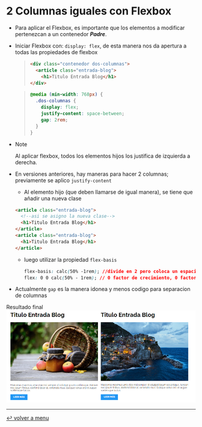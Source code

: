 # 2 Columnas iguales con Flexbox

- Para aplicar el Flexbox, es importante que los elementos a modificar pertenezcan a un contenedor _**Padre**_.

- Iniciar Flexbox con: `display: flex`, de esta manera nos da apertura a todas las propiedades de flexbox

  > ```html
  > <div class="contenedor dos-columnas">
  >   <article class="entrada-blog">
  >     <h1>Titulo Entrada Blog</h1>
  > </div>
  > ```

  > ```css
  > @media (min-width: 768px) {
  >   .dos-columnas {
  >     display: flex;
  >     justify-content: space-between;
  >     gap: 2rem;
  >   }
  > }
  > ```

- > [!NOTE]
  >
  > Al aplicar flexbox, todos los elementos hijos los justifica de izquierda a derecha.

- En versiones anteriores, hay maneras para hacer 2 columnas; previamente se aplico `justify-content`

  - Al elemento hijo (que deben llamarse de igual manera), se tiene que añadir una nueva clase

  ```html
  <article class="entrada-blog">
    <!--asi se asigno la nueva clase-->
    <h1>Titulo Entrada Blog</h1>
  </article>
  <article class="entrada-blog">
    <h1>Titulo Entrada Blog</h1>
  </article>
  ```

  - luego utilizar la propiedad `flex-basis`

    ```css
    flex-basis: calc(50% -1rem); //divide en 2 pero coloca un espacio de 1 rem
    flex: 0 0 calc(50% - 1rem); // 0 factor de crecimiento, 0 factor mas pequeño y calc es tamaño base
    ```

- Actualmente `gap` es la manera idonea y menos codigo para separacion de columnas

Resultado final
![2 columnas Flexbox](/patternDesign/examples/02-2columnas_iguales_flexbox/img/d-columns-flex.png)

---

[:leftwards_arrow_with_hook: volver a menu](/patternDesign/)
